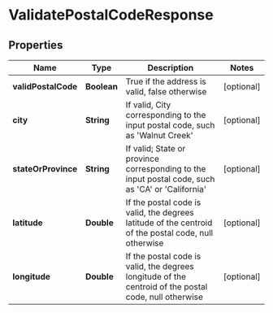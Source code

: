 
# ValidatePostalCodeResponse

## Properties
Name | Type | Description | Notes
------------ | ------------- | ------------- | -------------
**validPostalCode** | **Boolean** | True if the address is valid, false otherwise |  [optional]
**city** | **String** | If valid, City corresponding to the input postal code, such as &#39;Walnut Creek&#39; |  [optional]
**stateOrProvince** | **String** | If valid; State or province corresponding to the input postal code, such as &#39;CA&#39; or &#39;California&#39; |  [optional]
**latitude** | **Double** | If the postal code is valid, the degrees latitude of the centroid of the postal code, null otherwise |  [optional]
**longitude** | **Double** | If the postal code is valid, the degrees longitude of the centroid of the postal code, null otherwise |  [optional]



